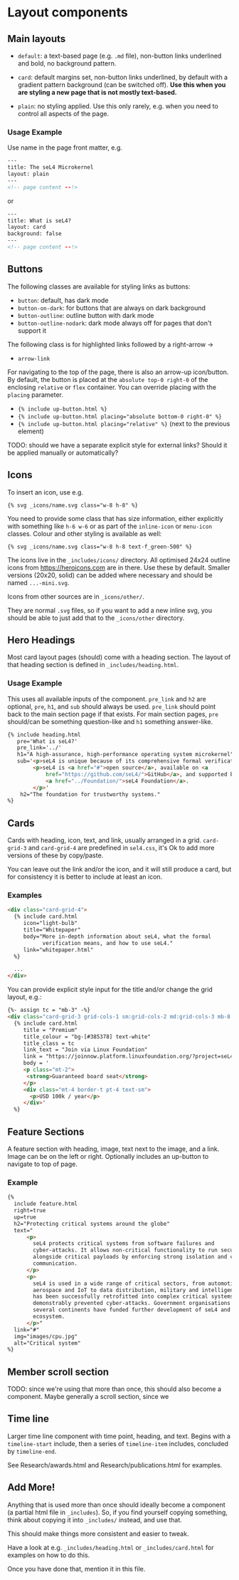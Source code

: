 # Layout components

## Main layouts

- `default`: a text-based page (e.g. `.md` file), non-button links underlined
  and bold, no background pattern.

- `card`: default margins set, non-button links underlined, by default with a
  gradient pattern background (can be switched off). **Use this when you are
  styling a new page that is not mostly text-based.**

- `plain`: no styling applied. Use this only rarely, e.g. when you need to
  control all aspects of the page.

### Usage Example

Use name in the page front matter, e.g.

```html
---
title: The seL4 Microkernel
layout: plain
---
<!-- page content --!>
```

or

```html
---
title: What is seL4?
layout: card
background: false
---
<!-- page content --!>
```


## Buttons

The following classes are available for styling links as buttons:

- `button`: default, has dark mode
- `button-on-dark`: for buttons that are always on dark background
- `button-outline`: outline button with dark mode
- `button-outline-nodark`: dark mode always off for pages that don't support it

The following class is for highlighted links followed by a right-arrow →

- `arrow-link`

For navigating to the top of the page, there is also an arrow-up icon/button. By
default, the button is placed at the `absolute top-0 right-0` of the enclosing
`relative` or `flex` container. You can override placing with the `placing`
parameter.

- `{% include up-button.html %}`
- `{% include up-button.html placing="absolute bottom-0 right-0" %}`
- `{% include up-button.html placing="relative" %}` (next to the previous element)

TODO: should we have a separate explicit style for external links? Should it be
applied manually or automatically?

## Icons

To insert an icon, use e.g.

```liquid
{% svg _icons/name.svg class="w-8 h-8" %}
```

You need to provide some class that has size information, either explicitly with
something like `h-6 w-6` or as part of the `inline-icon` or `menu-icon` classes.
Colour and other styling is available as well:

```liquid
{% svg _icons/name.svg class="w-8 h-8 text-f_green-500" %}
```

The icons live in the `_includes/icons/` directory. All optimised 24x24
outline icons from <https://heroicons.com> are in there. Use these by default.
Smaller versions (20x20, solid) can be added where necessary and should be
named `...-mini.svg`.

Icons from other sources are in `_icons/other/`.

They are normal `.svg` files, so if you want to add a new inline svg, you
should be able to just add that to the `_icons/other` directory.

## Hero Headings

Most card layout pages (should) come with a heading section. The layout of that
heading section is defined in `_includes/heading.html`.

### Usage Example

This uses all available inputs of the component. `pre_link` and `h2` are
optional, `pre`, `h1`, and `sub` should always be used. `pre_link` should point
back to the main section page if that exists. For main section pages, `pre`
should/can be something question-like and `h1` something answer-like.

```html
{% include heading.html
   pre='What is seL4?'
   pre_link='../'
   h1="A high-assurance, high-performance operating system microkernel"
   sub='<p>seL4 is unique because of its comprehensive formal verification.</p>
        <p>seL4 is <a href="#">open source</a>, available on <a
            href="https://github.com/seL4/">GitHub</a>, and supported by the
            <a href="../Foundation/">seL4 Foundation</a>.
        </p>'
    h2="The foundation for trustworthy systems."
%}
```

## Cards

Cards with heading, icon, text, and link, usually arranged in a grid.
`card-grid-3` and `card-grid-4` are predefined in `sel4.css`, it's Ok to add
more versions of these by copy/paste.

You can leave out the link and/or the icon, and it will still produce a card,
but for consistency it is better to include at least an icon.

### Examples

```html
<div class="card-grid-4">
  {% include card.html
     icon="light-bulb"
     title="Whitepaper"
     body="More in-depth information about seL4, what the formal
           verification means, and how to use seL4."
     link="whitepaper.html"
  %}

  ...
</div>
```

You can provide explicit style input for the title and/or change the grid
layout, e.g.:

```html
{%- assign tc = "mb-3" -%}
<div class="card-grid-3 grid-cols-1 sm:grid-cols-2 md:grid-cols-3 mb-8 pb-8">
  {% include card.html
     title = "Premium"
     title_colour = "bg-[#385378] text-white"
     title_class = tc
     link_text = "Join via Linux Foundation"
     link = "https://joinnow.platform.linuxfoundation.org/?project=seL4"
     body = '
     <p class="mt-2">
      <strong>Guaranteed board seat</strong>
     </p>
     <div class="mt-4 border-t pt-4 text-sm">
       <p>USD 100k / year</p>
     </div>'
  %}
```

## Feature Sections

A feature section with heading, image, text next to the image, and a link. Image
can be on the left or right. Optionally includes an up-button to navigate to top
of page.

### Example

```html
{%
  include feature.html
  right=true
  up=true
  h2="Protecting critical systems around the globe"
  text="
      <p>
        seL4 protects critical systems from software failures and
        cyber-attacks. It allows non-critical functionality to run securely
        alongside critical payloads by enforcing strong isolation and controlled
        communication.
      </p>
      <p>
        seL4 is used in a wide range of critical sectors, from automotive,
        aerospace and IoT to data distribution, military and intelligence. It
        has been successfully retrofitted into complex critical systems and has
        demonstrably prevented cyber-attacks. Government organisations on
        several continents have funded further development of seL4 and its
        ecosystem.
      </p>"
  link="#"
  img="images/cpu.jpg"
  alt="Critical system"
%}
```

## Member scroll section

TODO: since we're using that more than once, this should also become a
component. Maybe generally a scroll section, since we

## Time line

Larger time line component with time point, heading, and text. Begins with a
`timeline-start` include, then a series of `timeline-item` includes,
concluded by `timeline-end`.

See Research/awards.html and Research/publications.html for examples.

## Add More!

Anything that is used more than once should ideally become a component (a
partial html file in `_includes`). So, if you find yourself copying something,
think about copying it into `_includes/` instead, and use that.

This should make things more consistent and easier to tweak.

Have a look at e.g. `_includes/heading.html` or `_includes/card.html` for
examples on how to do this.

Once you have done that, mention it in this file.
